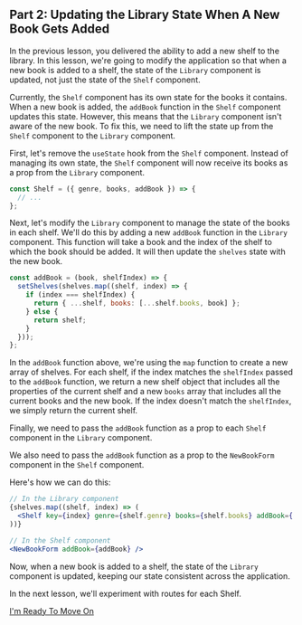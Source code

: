 ## Part 2: Updating the Library State When A New Book Gets Added

In the previous lesson, you delivered the ability to add a new shelf to the library. In this lesson, we're going to modify the application so that when a new book is added to a shelf, the state of the `Library` component is updated, not just the state of the `Shelf` component.

Currently, the `Shelf` component has its own state for the books it contains. When a new book is added, the `addBook` function in the `Shelf` component updates this state. However, this means that the `Library` component isn't aware of the new book. To fix this, we need to lift the state up from the `Shelf` component to the `Library` component.

First, let's remove the `useState` hook from the `Shelf` component. Instead of managing its own state, the `Shelf` component will now receive its books as a prop from the `Library` component.

```jsx
const Shelf = ({ genre, books, addBook }) => {
  // ...
};
```

Next, let's modify the `Library` component to manage the state of the books in each shelf. We'll do this by adding a new `addBook` function in the `Library` component. This function will take a book and the index of the shelf to which the book should be added. It will then update the `shelves` state with the new book.

```jsx
const addBook = (book, shelfIndex) => {
  setShelves(shelves.map((shelf, index) => {
    if (index === shelfIndex) {
      return { ...shelf, books: [...shelf.books, book] };
    } else {
      return shelf;
    }
  }));
};
```

In the `addBook` function above, we're using the `map` function to create a new array of shelves. For each shelf, if the index matches the `shelfIndex` passed to the `addBook` function, we return a new shelf object that includes all the properties of the current shelf and a new `books` array that includes all the current books and the new book. If the index doesn't match the `shelfIndex`, we simply return the current shelf.

Finally, we need to pass the `addBook` function as a prop to each `Shelf` component in the `Library` component. 

We also need to pass the `addBook` function as a prop to the `NewBookForm` component in the `Shelf` component.

Here's how we can do this:

```jsx
// In the Library component
{shelves.map((shelf, index) => (
  <Shelf key={index} genre={shelf.genre} books={shelf.books} addBook={(book) => addBook(book, index)} />
))}

// In the Shelf component
<NewBookForm addBook={addBook} />
```

Now, when a new book is added to a shelf, the state of the `Library` component is updated, keeping our state consistent across the application.

In the next lesson, we'll experiment with routes for each Shelf. 

[I'm Ready To Move On](03-adding-routes.md)